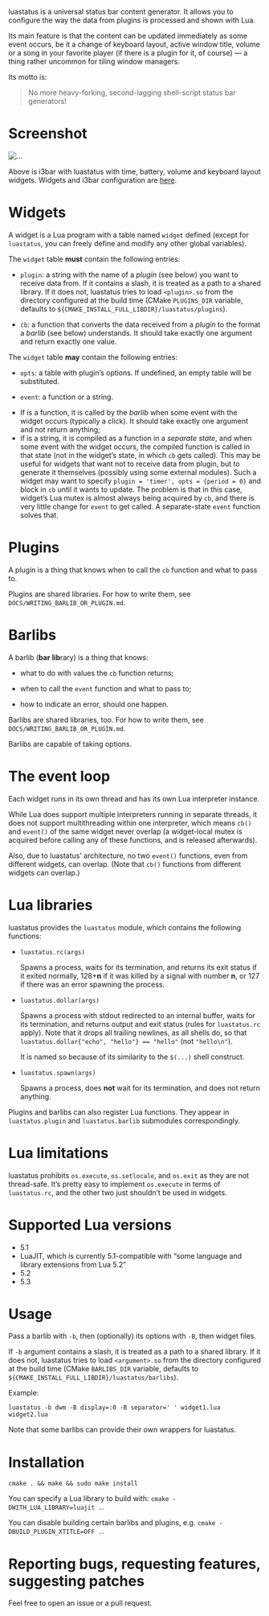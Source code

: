 luastatus is a universal status bar content generator. It allows you to
configure the way the data from plugins is processed and shown with Lua.

Its main feature is that the content can be updated immediately as some event
occurs, be it a change of keyboard layout, active window title, volume or a song
in your favorite player (if there is a plugin for it, of course) — a thing
rather uncommon for tiling window managers.

Its motto is:

> No more heavy-forking, second-lagging shell-script status bar generators!

Screenshot
===

![...](https://cloud.githubusercontent.com/assets/22565120/19625163/fecb2310-9921-11e6-90f3-17d291278531.gif)

Above is i3bar with luastatus with time, battery, volume and keyboard layout
widgets. Widgets and i3bar configuration are
[here](https://github.com/shdown/luastatus/tree/master/contrib/widget-examples).

Widgets
===
A widget is a Lua program with a table named `widget` defined (except for
`luastatus`, you can freely define and modify any other global variables).

The `widget` table **must** contain the following entries:

  * `plugin`: a string with the name of a *plugin* (see below) you want to
  receive data from. If it contains a slash, it is treated as a path to a shared
  library. If it does not, luastatus tries to load `<plugin>.so` from the
  directory configured at the build time (CMake `PLUGINS_DIR` variable, defaults
  to `${CMAKE_INSTALL_FULL_LIBDIR}/luastatus/plugins`).

  * `cb`: a function that converts the data received from a *plugin* to the
  format a *barlib* (see below) understands. It should take exactly one
  argument and return exactly one value.

The `widget` table **may** contain the following entries:

  * `opts`: a table with plugin’s options. If undefined, an empty table will be
  substituted.

  * `event`: a function or a string.
   - If is a function, it is called by the *barlib* when some event with the
     widget occurs (typically a click). It should take exactly one argument and
     not return anything;
   - if is a string, it is compiled as a function in a *separate state*, and
     when some event with the widget occurs, the compiled function is called in
     that state (not in the widget’s state, in which `cb` gets called). This may
     be useful for widgets that want not to receive data from plugin, but to
     generate it themselves (possibly using some external modules). Such a
     widget may want to specify `plugin = 'timer', opts = {period = 0}` and
     block in `cb` until it wants to update. The problem is that in this case,
     widget’s Lua mutex is almost always being acquired by `cb`, and there is
     very little change for `event` to get called. A separate-state `event`
     function solves that.

Plugins
===
A plugin is a thing that knows when to call the `cb` function and what to pass
to.

Plugins are shared libraries. For how to write them, see
`DOCS/WRITING_BARLIB_OR_PLUGIN.md`.

Barlibs
===
A barlib (**bar** **lib**rary) is a thing that knows:

  * what to do with values the `cb` function returns;

  * when to call the `event` function and what to pass to;

  * how to indicate an error, should one happen.

Barlibs are shared libraries, too. For how to write them, see
`DOCS/WRITING_BARLIB_OR_PLUGIN.md`.

Barlibs are capable of taking options.

The event loop
===
Each widget runs in its own thread and has its own Lua interpreter instance.

While Lua does support multiple interpreters running in separate threads, it
does not support multithreading within one interpreter, which means `cb()` and
`event()` of the same widget never overlap (a widget-local mutex is acquired
before calling any of these functions, and is released afterwards).

Also, due to luastatus’ architecture, no two `event()` functions, even from
different widgets, can overlap. (Note that `cb()` functions from different
widgets can overlap.)

Lua libraries
===
luastatus provides the `luastatus` module, which contains the following
functions:

* `luastatus.rc(args)`

  Spawns a process, waits for its termination, and returns its exit status if it
  exited normally, 128+**n** if it was killed by a signal with number **n**, or
  127 if there was an error spawning the process.

* `luastatus.dollar(args)`

  Spawns a process with stdout redirected to an internal buffer, waits for its
  termination, and returns output and exit status (rules for `luastatus.rc`
  apply). Note that it drops all trailing newlines, as all shells do, so that
  `luastatus.dollar{"echo", "hello"} == "hello"` (not `"hello\n"`).

  It is named so because of its similarity to the `$(...)` shell construct.

* `luastatus.spawn(args)`

  Spawns a process, does **not** wait for its termination, and does not return
  anything.

Plugins and barlibs can also register Lua functions. They appear in
`luastatus.plugin` and `luastatus.barlib` submodules correspondingly.

Lua limitations
===
luastatus prohibits `os.execute`, `os.setlocale`, and `os.exit` as they are not
thread-safe. It’s pretty easy to implement `os.execute` in terms of
`luastatus.rc`, and the other two just shouldn’t be used in widgets.

Supported Lua versions
===
* 5.1
* LuaJIT, which is currently 5.1-compatible with “some language and library extensions from Lua 5.2”
* 5.2
* 5.3

Usage
===
Pass a barlib with `-b`, then (optionally) its options with `-B`, then widget
files.

If `-b` argument contains a slash, it is treated as a path to a shared library.
If it does not, luastatus tries to load `<argument>.so` from the directory
configured at the build time (CMake `BARLIBS_DIR` variable, defaults to
`${CMAKE_INSTALL_FULL_LIBDIR}/luastatus/barlibs`).

Example:

    luastatus -b dwm -B display=:0 -B separator=' ' widget1.lua widget2.lua

Note that some barlibs can provide their own wrappers for luastatus.

Installation
===
`cmake . && make && sudo make install`

You can specify a Lua library to build with: `cmake -DWITH_LUA_LIBRARY=luajit .`.

You can disable building certain barlibs and plugins, e.g. `cmake -DBUILD_PLUGIN_XTITLE=OFF .`.

Reporting bugs, requesting features, suggesting patches
===
Feel free to open an issue or a pull request.
